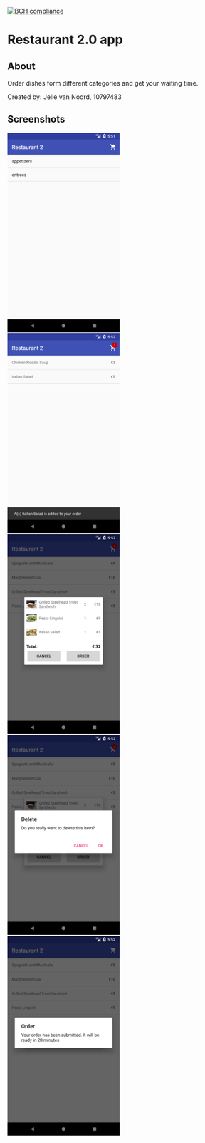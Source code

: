 [![BCH compliance](https://bettercodehub.com/edge/badge/jvn13/JellevanNoordpset4?branch=master)](https://bettercodehub.com/)
# Restaurant 2.0 app

## About

Order dishes form different categories and get your waiting time.

Created by: 
Jelle van Noord, 10797483

## Screenshots
<img src="https://raw.githubusercontent.com/jvn13/JellevanNoordpset5/master/doc/pset5-1.png" width="50%">
<img src="https://raw.githubusercontent.com/jvn13/JellevanNoordpset5/master/doc/pset5-2.png" width="50%">
<img src="https://raw.githubusercontent.com/jvn13/JellevanNoordpset5/master/doc/pset5-3.png" width="50%">
<img src="https://raw.githubusercontent.com/jvn13/JellevanNoordpset5/master/doc/pset5-4.png" width="50%">
<img src="https://raw.githubusercontent.com/jvn13/JellevanNoordpset5/master/doc/pset5-5.png" width="50%">